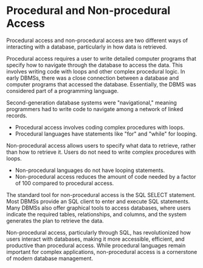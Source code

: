 # Procedural and Non-procedural Access
Procedural access and non-procedural access are two different ways of interacting with a database, particularly in how data is retrieved.

Procedural access requires a user to write detailed computer programs that specify how to navigate through the database to access the data. This involves writing code with loops and other complex procedural logic. In early DBMSs, there was a close connection between a database and computer programs that accessed the database. Essentially, the DBMS was considered part of a programming language.

Second-generation database systems were "navigational," meaning programmers had to write code to navigate among a network of linked records.

- Procedural access involves coding complex procedures with loops.
- Procedural languages have statements like "for" and "while" for looping.

Non-procedural access allows users to specify what data to retrieve, rather than how to retrieve it. Users do not need to write complex procedures with loops.

- Non-procedural languages do not have looping statements.
- Non-procedural access reduces the amount of code needed by a factor of 100 compared to procedural access.

The standard tool for non-procedural access is the SQL SELECT statement. Most DBMSs provide an SQL client to enter and execute SQL statements. Many DBMSs also offer graphical tools to access databases, where users indicate the required tables, relationships, and columns, and the system generates the plan to retrieve the data.

Non-procedural access, particularly through SQL, has revolutionized how users interact with databases, making it more accessible, efficient, and productive than procedural access. While procedural languages remain important for complex applications, non-procedural access is a cornerstone of modern database management.